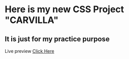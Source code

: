 # Here is my new CSS Project "CARVILLA"
## It is just for my practice purpose

Live preview <a href="https://css-project-carvilla.netlify.app/">Click Here</a>